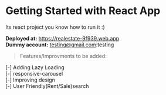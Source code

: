 # Getting Started with React App
Its react project you know how to run it :)

**Deployed at:** https://realestate-9f939.web.app <br>
**Dummy account:** testing@gmail.com:testing

>Features/Improvments to be added: 

[-]  Adding Lazy Loading<br>
[-]  responsive-carousel<br>
[-]  Improving design<br>
[-]  User Friendly(Rent/Sale)search<br>
